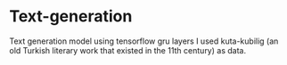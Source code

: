 # Text-generation
Text generation model using tensorflow gru layers
I used kuta-kubilig (an old Turkish literary work that existed in the 11th century) as data.
